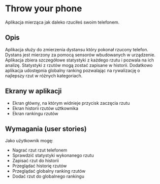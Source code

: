 # Throw your phone
Aplikacja mierząca jak daleko rzuciłeś swoim telefonem.

## Opis
Aplikacja służy do zmierzenia dystansu  który pokonał rzucony telefon. Dystans jest mierzony za pomocą sensorów wbudowanych w urządzenie. Aplikacja zbiera szczegółowe statystyki z każdego rzutu i pozwala na ich analizę. Statystyki z rzutów mogą zostać zapisane w historii. Dodatkowo aplikacja udostępnia globalny ranking pozwalając na rywalizację o najlepszy rzut w różnych kategoriach.

## Ekrany w aplikacji
- Ekran główny, na którym widnieje przycisk zaczęcia rzutu
- Ekran historii rzutów użtkownika
- Ekran rankingu rzutów
## Wymagania (user stories)
Jako użytkownik mogę:
- Nagrać rzut rzut telefonem
- Sprawdzić statystyki wykonanego rzutu
- Zapisać rzut do historii
- Przeglądać historię rzutów
- Przeglądać globalny ranking rzutów
- Dodać rzut do globalnego rankingu
